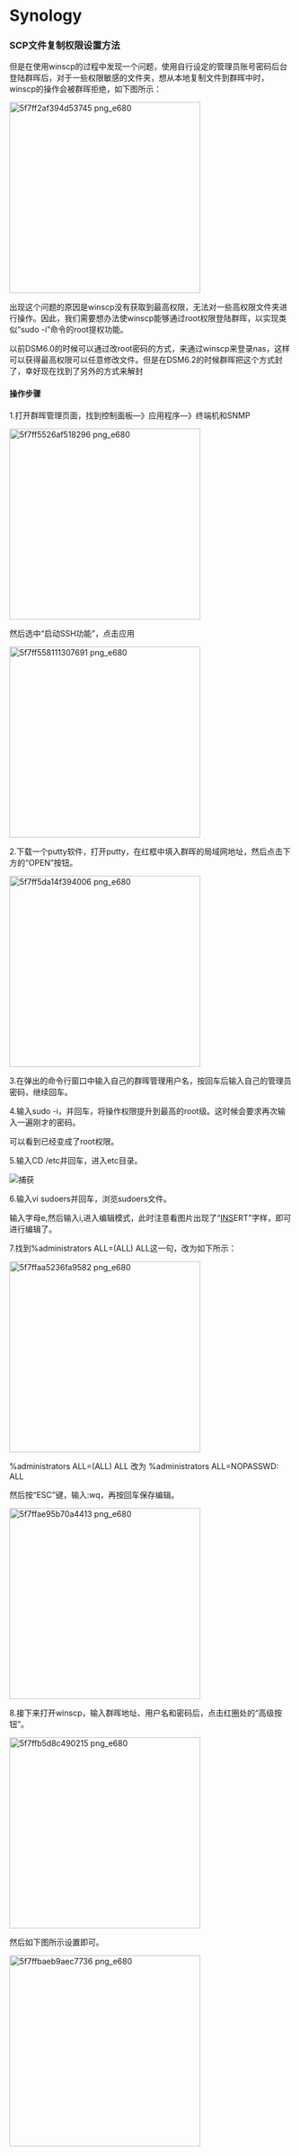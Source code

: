 # Synology

### SCP文件复制权限设置方法



但是在使用winscp的过程中发现一个问题，使用自行设定的管理员账号密码后台登陆群晖后，对于一些权限敏感的文件夹，想从本地复制文件到群晖中时，winscp的操作会被群晖拒绝，如下图所示：

<img width="340" alt="5f7ff2af394d53745 png_e680" src="https://user-images.githubusercontent.com/59044398/117491256-8a03ce00-afa2-11eb-9313-71f71e7c1469.png">


出现这个问题的原因是winscp没有获取到最高权限，无法对一些高权限文件夹进行操作。因此，我们需要想办法使winscp能够通过root权限登陆群晖，以实现类似“sudo -i”命令的root提权功能。

以前DSM6.0的时候可以通过改root密码的方式，来通过winscp来登录nas，这样可以获得最高权限可以任意修改文件。但是在DSM6.2的时候群晖把这个方式封了，幸好现在找到了另外的方式来解封

#### 操作步骤

1.打开群晖管理页面，找到控制面板—》应用程序—》终端机和SNMP

<img width="340" alt="5f7ff5526af518296 png_e680" src="https://user-images.githubusercontent.com/59044398/117491284-94be6300-afa2-11eb-9cd5-6eeb200c0e44.png">


然后选中“启动SSH功能”，点击应用

<img width="340" alt="5f7ff558111307691 png_e680" src="https://user-images.githubusercontent.com/59044398/117491297-99831700-afa2-11eb-9a25-7e4d4796805c.png">


2.下载一个putty软件，打开putty，在红框中填入群晖的局域网地址，然后点击下方的“OPEN”按钮。

<img width="340" alt="5f7ff5da14f394006 png_e680" src="https://user-images.githubusercontent.com/59044398/117491307-9daf3480-afa2-11eb-8aa9-1a4d91447242.png">


3.在弹出的命令行窗口中输入自己的群晖管理用户名，按回车后输入自己的管理员密码，继续回车。

4.输入sudo -i，并回车，将操作权限提升到最高的root级。这时候会要求再次输入一遍刚才的密码。



可以看到已经变成了root权限。

5.输入CD /etc并回车，进入etc目录。

![捕获](https://user-images.githubusercontent.com/59044398/117491376-b3bcf500-afa2-11eb-91bb-8022d407c9aa.PNG)


6.输入vi sudoers并回车，浏览sudoers文件。

输入字母e,然后输入i,进入编辑模式，此时注意看图片出现了“[INS](https://pinpai.smzdm.com/64844/)ERT”字样，即可进行编辑了。

7.找到%administrators ALL=(ALL) ALL这一句，改为如下所示：

<img width="340" alt="5f7ffaa5236fa9582 png_e680" src="https://user-images.githubusercontent.com/59044398/117491415-c5060180-afa2-11eb-951c-aa878004d39c.png">


%administrators ALL=(ALL) ALL  改为  %administrators ALL=NOPASSWD: ALL

然后按“ESC”键，输入:wq，再按回车保存编辑。

<img width="340" alt="5f7ffae95b70a4413 png_e680" src="https://user-images.githubusercontent.com/59044398/117491432-c9cab580-afa2-11eb-8058-0aa1589068b2.png">




8.接下来打开winscp，输入群晖地址、用户名和密码后，点击红圈处的“高级按钮”。

<img width="340" alt="5f7ffb5d8c490215 png_e680" src="https://user-images.githubusercontent.com/59044398/117491443-cfc09680-afa2-11eb-905d-e2a3a6ed0f2c.png">


然后如下图所示设置即可。

<img width="340" alt="5f7ffbaeb9aec7736 png_e680" src="https://user-images.githubusercontent.com/59044398/117491455-d3541d80-afa2-11eb-83ce-c3330f71d44e.png">
